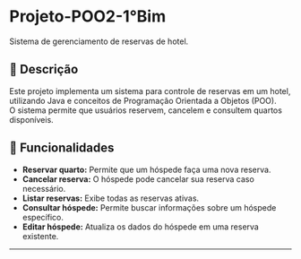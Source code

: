# Projeto-POO2-1°Bim
Sistema de gerenciamento de reservas de hotel.

## 📖 Descrição
Este projeto implementa um sistema para controle de reservas em um hotel, utilizando Java e conceitos de Programação Orientada a Objetos (POO).  
O sistema permite que usuários reservem, cancelem e consultem quartos disponíveis.

## 📝 Funcionalidades
- **Reservar quarto:** Permite que um hóspede faça uma nova reserva.
- **Cancelar reserva:** O hóspede pode cancelar sua reserva caso necessário.
- **Listar reservas:** Exibe todas as reservas ativas.
- **Consultar hóspede:** Permite buscar informações sobre um hóspede específico.
- **Editar hóspede:** Atualiza os dados do hóspede em uma reserva existente.

---
